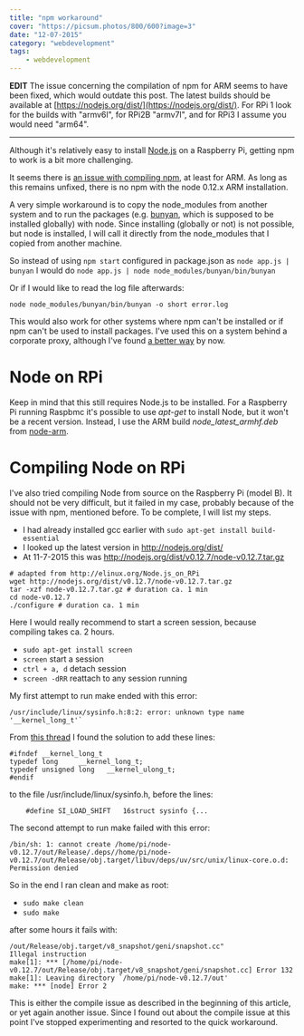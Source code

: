 ```yaml
---
title: "npm workaround"
cover: "https://picsum.photos/800/600?image=3"
date: "12-07-2015"
category: "webdevelopment"
tags:
    - webdevelopment
---
```


**EDIT** The issue concerning the compilation of npm for ARM seems to have been fixed, which would outdate this post. The latest builds should be available at [https://nodejs.org/dist/](https://nodejs.org/dist/). For RPi 1 look for the builds with "armv6l", for RPi2B "armv7l", and for RPi3 I assume you would need "arm64".

---

Although it's relatively easy to install [Node.js](http://nodejs.org) on a Raspberry Pi, getting npm to work is a bit more challenging. 

It seems there is [an issue with compiling npm](http://redandwhite.herokuapp.com/#/post/5516eba439156a0e00cad4f6), at least for ARM. As long as this remains unfixed, there is no npm with the node 0.12.x ARM installation.

A very simple workaround is to copy the node\_modules from another system and to run the packages (e.g. [bunyan](https://github.com/trentm/node-bunyan), which is supposed to be installed globally) with node. Since installing (globally or not) is not possible, but node is installed, I will call it directly from the node\_modules that I copied from another machine.

So instead of using ```npm start``` configured in package.json as ```node app.js | bunyan``` I would do ```node app.js | node node_modules/bunyan/bin/bunyan```

Or if I would like to read the log file afterwards:

```node node_modules/bunyan/bin/bunyan -o short error.log```


This would also work for other systems where npm can't be installed or if npm can't be used to install packages. I've used this on a system behind a corporate proxy, although I've found [a better way](../npm-without-internet) by now.


# Node on RPi

Keep in mind that this still requires Node.js to be installed. For a Raspberry Pi running Raspbmc it's possible to use *apt-get* to install Node, but it won't be a recent version. Instead, I use the ARM build *node\_latest\_armhf.deb* from [node-arm](http://node-arm.herokuapp.com).


# Compiling Node on RPi

I've also tried compiling Node from source on the Raspberry Pi (model B). It should not be very difficult, but it failed in my case, probably because of the issue with npm, mentioned before. To be complete, I will list my steps.

* I had already installed gcc earlier with ```sudo apt-get install build-essential```
* I looked up the latest version in http://nodejs.org/dist/
* At 11-7-2015 this was http://nodejs.org/dist/v0.12.7/node-v0.12.7.tar.gz

```
# adapted from http://elinux.org/Node.js_on_RPi
wget http://nodejs.org/dist/v0.12.7/node-v0.12.7.tar.gz
tar -xzf node-v0.12.7.tar.gz # duration ca. 1 min
cd node-v0.12.7
./configure # duration ca. 1 min
```

Here I would really recommend to start a screen session, because compiling takes ca. 2 hours.

* ```sudo apt-get install screen```
* ```screen``` start a session
* ```ctrl + a, d``` detach session
* ```screen -dRR``` reattach to any session running

My first attempt to run make ended with this error:

```
/usr/include/linux/sysinfo.h:8:2: error: unknown type name '__kernel_long_t'`
```

From [this thread](http://raspberrypi.stackexchange.com/questions/8566/peerguardian-moblock-installation-on-raspbmc) I found the solution to add these lines:

```
#ifndef __kernel_long_t
typedef long     __kernel_long_t;
typedef unsigned long   __kernel_ulong_t;
#endif

```

to the file /usr/include/linux/sysinfo.h, before the lines:

```
    #define SI_LOAD_SHIFT   16struct sysinfo {...
```

The second attempt to run make failed with this error:

```
/bin/sh: 1: cannot create /home/pi/node-v0.12.7/out/Release/.deps//home/pi/node-v0.12.7/out/Release/obj.target/libuv/deps/uv/src/unix/linux-core.o.d: Permission denied
```

So in the end I ran clean and make as root:


* ```sudo make clean```
* ```sudo make```

after some hours it fails with:

```
/out/Release/obj.target/v8_snapshot/geni/snapshot.cc"
Illegal instruction
make[1]: *** [/home/pi/node-v0.12.7/out/Release/obj.target/v8_snapshot/geni/snapshot.cc] Error 132
make[1]: Leaving directory `/home/pi/node-v0.12.7/out'
make: *** [node] Error 2
```

This is either the compile issue as described in the beginning of this article, or yet again another issue. Since I found out about the compile issue at this point I've stopped experimenting and resorted to the quick workaround.